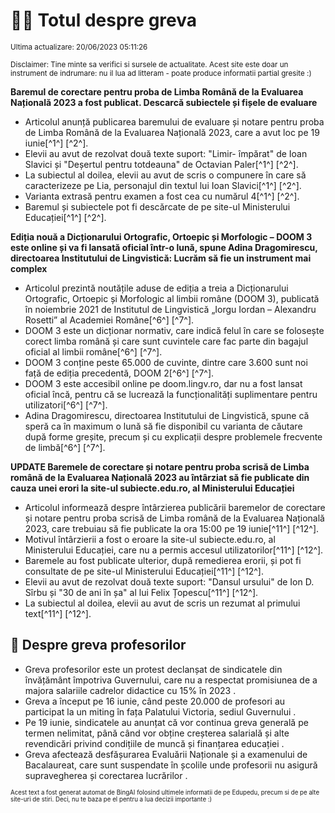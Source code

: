 # 👩‍🏫 Totul despre greva
<sub>Ultima actualizare: 20/06/2023 05:11:26</sub>

<sub>Disclaimer: Tine minte sa verifici si sursele de actualitate. Acest site este doar un instrument de indrumare: nu il lua ad litteram - poate produce informatii partial gresite :)</sub>

**Baremul de corectare pentru proba de Limba Română de la Evaluarea Națională 2023 a fost publicat. Descarcă subiectele și fișele de evaluare**
- Articolul anunță publicarea baremului de evaluare și notare pentru proba de Limba Română de la Evaluarea Națională 2023, care a avut loc pe 19 iunie[^1^] [^2^].
- Elevii au avut de rezolvat două texte suport: "Limir- împărat" de Ioan Slavici și "Deșertul pentru totdeauna" de Octavian Paler[^1^] [^2^].
- La subiectul al doilea, elevii au avut de scris o compunere în care să caracterizeze pe Lia, personajul din textul lui Ioan Slavici[^1^] [^2^].
- Varianta extrasă pentru examen a fost cea cu numărul 4[^1^] [^2^].
- Baremul și subiectele pot fi descărcate de pe site-ul Ministerului Educației[^1^] [^2^].

**Ediția nouă a Dicționarului Ortografic, Ortoepic și Morfologic – DOOM 3 este online și va fi lansată oficial într-o lună, spune Adina Dragomirescu, directoarea Institutului de Lingvistică: Lucrăm să fie un instrument mai complex**
- Articolul prezintă noutățile aduse de ediția a treia a Dicționarului Ortografic, Ortoepic și Morfologic al limbii române (DOOM 3), publicată în noiembrie 2021 de Institutul de Lingvistică „Iorgu Iordan – Alexandru Rosetti” al Academiei Române[^6^] [^7^].
- DOOM 3 este un dicționar normativ, care indică felul în care se folosește corect limba română și care sunt cuvintele care fac parte din bagajul oficial al limbii române[^6^] [^7^].
- DOOM 3 conține peste 65.000 de cuvinte, dintre care 3.600 sunt noi față de ediția precedentă, DOOM 2[^6^] [^7^].
- DOOM 3 este accesibil online pe doom.lingv.ro, dar nu a fost lansat oficial încă, pentru că se lucrează la funcționalități suplimentare pentru utilizatori[^6^] [^7^].
- Adina Dragomirescu, directoarea Institutului de Lingvistică, spune că speră ca în maximum o lună să fie disponibil cu varianta de căutare după forme greșite, precum și cu explicații despre problemele frecvente de limbă[^6^] [^7^].

**UPDATE Baremele de corectare și notare pentru proba scrisă de Limba română de la Evaluarea Națională 2023 au întârziat să fie publicate din cauza unei erori la site-ul subiecte.edu.ro, al Ministerului Educației**
- Articolul informează despre întârzierea publicării baremelor de corectare și notare pentru proba scrisă de Limba română de la Evaluarea Națională 2023, care trebuiau să fie publicate la ora 15:00 pe 19 iunie[^11^] [^12^].
- Motivul întârzierii a fost o eroare la site-ul subiecte.edu.ro, al Ministerului Educației, care nu a permis accesul utilizatorilor[^11^] [^12^].
- Baremele au fost publicate ulterior, după remedierea erorii, și pot fi consultate de pe site-ul Ministerului Educației[^11^] [^12^].
- Elevii au avut de rezolvat două texte suport: "Dansul ursului" de Ion D. Sîrbu și "30 de ani în șa" al lui Felix Țopescu[^11^] [^12^].
- La subiectul al doilea, elevii au avut de scris un rezumat al primului text[^11^] [^12^].

## 🏫 Despre greva profesorilor
- Greva profesorilor este un protest declanșat de sindicatele din învățământ împotriva Guvernului, care nu a respectat promisiunea de a majora salariile cadrelor didactice cu 15% în 2023 .
- Greva a început pe 16 iunie, când peste 20.000 de profesori au participat la un miting în fața Palatului Victoria, sediul Guvernului .
- Pe 19 iunie, sindicatele au anunțat că vor continua greva generală pe termen nelimitat, până când vor obține creșterea salarială și alte revendicări privind condițiile de muncă și finanțarea educației .
- Greva afectează desfășurarea Evaluării Naționale și a examenului de Bacalaureat, care sunt suspendate în școlile unde profesorii nu asigură supravegherea și corectarea lucrărilor .


<sub><sub>Acest text a fost generat automat de BingAI folosind ultimele informatii de pe Edupedu, precum si de pe alte site-uri de stiri. Deci, nu te baza pe el pentru a lua decizii importante :)</sub></sub>